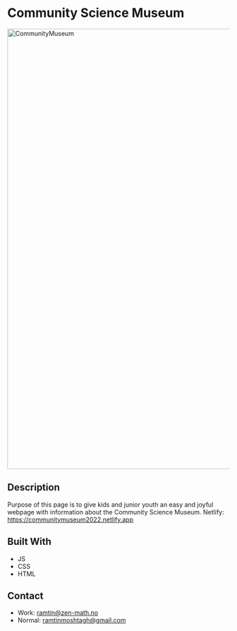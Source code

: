 # Community Science Museum
<img width="998" alt="CommunityMuseum" src="https://user-images.githubusercontent.com/95631899/223420066-0bdde6a1-382b-46a7-9cb9-bcc11c728997.png">


## Description
Purpose of this page is to give kids and junior youth an easy and joyful webpage with information about the Community Science Museum. 
Netlify: https://communitymuseum2022.netlify.app
## Built With
- JS
- CSS
- HTML

## Contact
- Work: ramtin@zen-math.no
- Normal: ramtinmoshtagh@gmail.com

